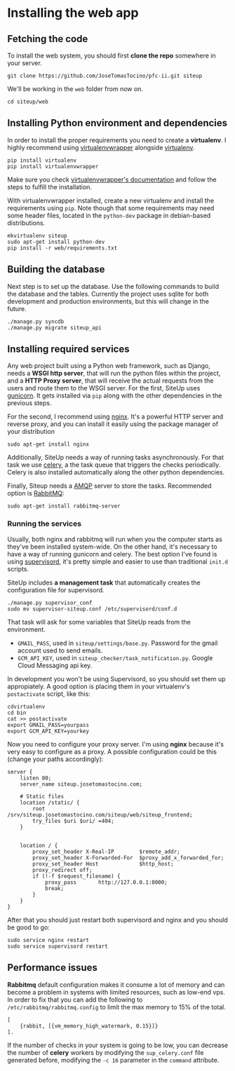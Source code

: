 # Installing the web app #

## Fetching the code

To install the web system, you should first __clone the repo__ somewhere in your server. 

    git clone https://github.com/JoseTomasTocino/pfc-ii.git siteup

We'll be working in the `web` folder from now on.

    cd siteup/web

## Installing Python environment and dependencies

In order to install the proper requirements you need to create a __virtualenv__. I highly recommend using [virtualenvwrapper](http://virtualenvwrapper.readthedocs.org/en/latest/) alongside [virtualenv](http://www.virtualenv.org/en/latest/).

    pip install virtualenv
    pip install virtualenvwrapper

Make sure you check [virtualenvwrapper's documentation](http://virtualenvwrapper.readthedocs.org/en/latest/) and follow the steps to fulfill the installation.

With virtualenvwrapper installed, create a new virtualenv and install the requirements using `pip`. Note though that some requirements may need some header files, located in the `python-dev` package in debian-based distributions.

    mkvirtualenv siteup
    sudo apt-get install python-dev
    pip install -r web/requirements.txt

## Building the database

Next step is to set up the database. Use the following commands to build the database and the tables. Currently the project uses sqlite for both development and production environments, but this will change in the future.

    ./manage.py syncdb
    ./manage.py migrate siteup_api

## Installing required services

Any web project built using a Python web framework, such as Django, needs a __WSGI http server__, that will run the python files within the project, and a __HTTP Proxy server__, that will receive the actual requests from the users and route them to the WSGI server. For the first, SiteUp uses [gunicorn](http://gunicorn.org/). It gets installed via `pip` along with the other dependencies in the previous steps.

For the second, I recommend using [nginx](http://nginx.org). It's a powerful HTTP server and reverse proxy, and you can install it easily using the package manager of your distribution

    sudo apt-get install nginx

Additionally, SiteUp needs a way of running tasks asynchronously. For that task we use [celery](http://www.celeryproject.org/), a the task queue that triggers the checks periodically. Celery is also installed automatically along the other python dependencies.

Finally, Siteup needs a [AMQP](http://en.wikipedia.org/wiki/AMQP) server to store the tasks. Recommended option is [RabbitMQ](https://www.rabbitmq.com/):

    sudo apt-get install rabbitmq-server

### Running the services

Usually, both nginx and rabbitmq will run when you the computer starts as they've been installed system-wide. On the other hand, it's necessary to have a way of running gunicorn and celery. The best option I've found is using [supervisord](http://supervisord.org/), it's pretty simple and easier to use than traditional `init.d` scripts. 

SiteUp includes __a management task__ that automatically creates the configuration file for supervisord.

    ./manage.py supervisor_conf
    sudo mv supervisor-siteup.conf /etc/supervisord/conf.d

That task will ask for some variables that SiteUp reads from the environment. 

* `GMAIL_PASS`, used in `siteup/settings/base.py`. Password for the gmail account used to send emails.
* `GCM_API_KEY`, used in `siteup_checker/task_notification.py`. Google Cloud Messaging api key.

In development you won't be using Supervisord, so you should set them up appropiately. A good option is placing them in your virtualenv's `postactivate` script, like this:

    cdvirtualenv
    cd bin
    cat >> postactivate
    export GMAIL_PASS=yourpass
    export GCM_API_KEY=yourkey

Now you need to configure your proxy server. I'm using __nginx__ because it's very easy to configure as a proxy. A possible configuration could be this (change your paths accordingly):

    server {
        listen 80;
        server_name siteup.josetomastocino.com;
    
        # Static files
        location /static/ {
            root /srv/siteup.josetomastocino.com/siteup/web/siteup_frontend;
            try_files $uri $uri/ =404;
        }
    
    
        location / {
            proxy_set_header X-Real-IP        $remote_addr;
            proxy_set_header X-Forwarded-For  $proxy_add_x_forwarded_for;
            proxy_set_header Host             $http_host;
            proxy_redirect off;
            if (!-f $request_filename) {
                proxy_pass       http://127.0.0.1:8000;
                break;
            }
        }
    }

After that you should just restart both supervisord and nginx and you should be good to go:

    sudo service nginx restart
    sudo service supervisord restart



## Performance issues ##

__Rabbitmq__ default configuration makes it consume a lot of memory and can become a problem in systems with limited resources, such as low-end vps. In order to fix that you can add the following to `/etc/rabbitmq/rabbitmq.config` to limit the max memory to 15% of the total.

    [
        {rabbit, [{vm_memory_high_watermark, 0.15}]}
    ].

If the number of checks in your system is going to be low, you can decrease the number of __celery__ workers by modifying the `sup_celery.conf` file generated before, modifying the `-c 16` parameter in the `command` attribute.